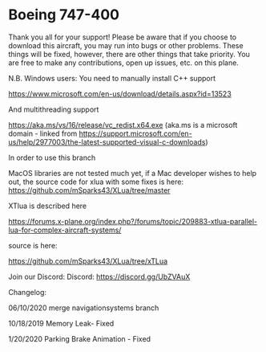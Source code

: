 # Boeing 747-400

Thank you all for your support! Please be aware that if you choose to download this aircraft, you may run into bugs or other problems. These things will be fixed, however, there are other things that take priority. You are free to make any contributions, open up issues, etc. on this plane.

N.B. Windows users:
You need to manually install C++ support

https://www.microsoft.com/en-us/download/details.aspx?id=13523

And multithreading support

https://aka.ms/vs/16/release/vc_redist.x64.exe (aka.ms is a microsoft domain - linked from https://support.microsoft.com/en-us/help/2977003/the-latest-supported-visual-c-downloads)

In order to use this branch

MacOS libraries are not tested much yet, if a Mac developer wishes to help out, the source code for xlua with some fixes is here:
https://github.com/mSparks43/XLua/tree/master

XTlua is described here

https://forums.x-plane.org/index.php?/forums/topic/209883-xtlua-parallel-lua-for-complex-aircraft-systems/

source is here:

https://github.com/mSparks43/XLua/tree/xTLua

Join our Discord:
Discord: https://discord.gg/UbZVAuX

Changelog:

06/10/2020
merge navigationsystems branch

10/18/2019
Memory Leak- Fixed

1/20/2020
Parking Brake Animation - Fixed
